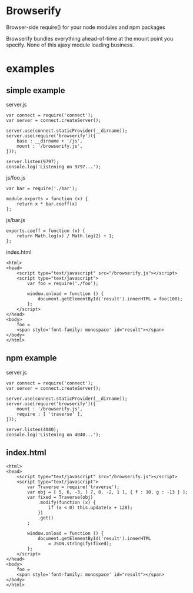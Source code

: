 Browserify
==========

Browser-side require() for your node modules and npm packages

Browserify bundles everything ahead-of-time at the mount point you specify.
None of this ajaxy module loading business.

examples
========

simple example
--------------

server.js

    var connect = require('connect');
    var server = connect.createServer();
    
    server.use(connect.staticProvider(__dirname));
    server.use(require('browserify')({
        base : __dirname + '/js',
        mount : '/browserify.js',
    }));
    
    server.listen(9797);
    console.log('Listening on 9797...');

js/foo.js

    var bar = require('./bar');
    
    module.exports = function (x) {
        return x * bar.coeff(x)
    };

js/bar.js

    exports.coeff = function (x) {
        return Math.log(x) / Math.log(2) + 1;
    };

index.html

    <html>
    <head>
        <script type="text/javascript" src="/browserify.js"></script>
        <script type="text/javascript">
            var foo = require('./foo');
            
            window.onload = function () {
                document.getElementById('result').innerHTML = foo(100);
            };
        </script>
    </head>
    <body>
        foo =
        <span style='font-family: monospace' id="result"></span>
    </body>
    </html>

npm example
-----------

server.js

    var connect = require('connect');
    var server = connect.createServer();
    
    server.use(connect.staticProvider(__dirname));
    server.use(require('browserify')({
        mount : '/browserify.js',
        require : [ 'traverse' ],
    }));
    
    server.listen(4040);
    console.log('Listening on 4040...');

index.html
----------

    <html>
    <head>
        <script type="text/javascript" src="/browserify.js"></script>
        <script type="text/javascript">
            var Traverse = require('traverse');
            var obj = [ 5, 6, -3, [ 7, 8, -2, 1 ], { f : 10, g : -13 } ];
            var fixed = Traverse(obj)
                .modify(function (x) {
                    if (x < 0) this.update(x + 128);
                })
                .get()
            ;
            
            window.onload = function () {
                document.getElementById('result').innerHTML
                    = JSON.stringify(fixed);
            };
        </script>
    </head>
    <body>
        foo =
        <span style='font-family: monospace' id="result"></span>
    </body>
    </html>
